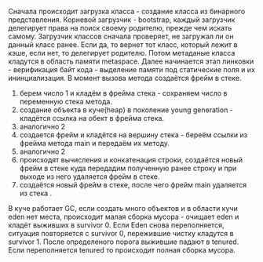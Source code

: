 Сначала происходит загрузка класса - создание класса из бинарного представления.
Корневой загрузчик - bootstrap, каждый загрузчик делегирует права на поиск своему родителю, прежде чем искать самому.
Загрузчик классов сначала проверяет, не загружал ли он данный класс ранее.
Если да, то вернет тот класс, который лежит в кэше, если нет, то делегирует родителю.
Потом метаданые класса кладутся в область памяти metaspace.
Далее начинается этап линковки - верификация байт кода - выделение памяти под статические поля и их ининциализация.
В момент вызова метода создаётся фрейм в стеке.
1. берем число 1 и кладём в фрейма стека - сохраняем число в переменную стека метода.
2. создание объекта в куче(heap) в поколение young generation - кладётся ссылка на обект в фрейма стека.
3. аналогично 2
4. создается фрейм и кладётся на вершину стека - береём ссылки из фрейма метода main и передаём их методу.
5. аналогично 2
6. происходят вычисления и конкатенация строки, создаётся новый фрейм в стеке  куда передадим полученную ранее строку и при выходе из него удаляется фрейм в стеке.
7. создаётся новый фрейм в стеке, после чего фрейм main удаляется из стека .

В куче работает GC, если создать много объектов и в области кучи eden нет места, происходит малая сборка мусора - 
очищает eden  и кладёт выживших в survivor 0. Если Eden  снова переполняется, ситуация повторяется с survivor 0,
пережившие чистку кладутся в survivor 1. После определеного порога выжившие падают в  tenured.
Если переполняется  tenured то происходит полная сборка мусора.
